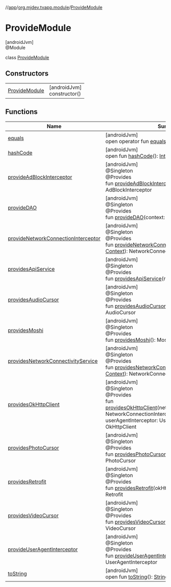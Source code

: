 //[app](../../../index.md)/[org.mjdev.tvapp.module](../index.md)/[ProvideModule](index.md)

# ProvideModule

[androidJvm]\
@Module

class [ProvideModule](index.md)

## Constructors

| | |
|---|---|
| [ProvideModule](-provide-module.md) | [androidJvm]<br>constructor() |

## Functions

| Name | Summary |
|---|---|
| [equals](../../org.mjdev.tvapp.widget/-refresh-action/index.md#585090901%2FFunctions%2F-912451524) | [androidJvm]<br>open operator fun [equals](../../org.mjdev.tvapp.widget/-refresh-action/index.md#585090901%2FFunctions%2F-912451524)(other: [Any](https://kotlinlang.org/api/latest/jvm/stdlib/kotlin/-any/index.html)?): [Boolean](https://kotlinlang.org/api/latest/jvm/stdlib/kotlin/-boolean/index.html) |
| [hashCode](../../org.mjdev.tvapp.widget/-refresh-action/index.md#1794629105%2FFunctions%2F-912451524) | [androidJvm]<br>open fun [hashCode](../../org.mjdev.tvapp.widget/-refresh-action/index.md#1794629105%2FFunctions%2F-912451524)(): [Int](https://kotlinlang.org/api/latest/jvm/stdlib/kotlin/-int/index.html) |
| [provideAdBlockInterceptor](provide-ad-block-interceptor.md) | [androidJvm]<br>@Singleton<br>@Provides<br>fun [provideAdBlockInterceptor](provide-ad-block-interceptor.md)(context: [Context](https://developer.android.com/reference/kotlin/android/content/Context.html)): AdBlockInterceptor |
| [provideDAO](provide-d-a-o.md) | [androidJvm]<br>@Singleton<br>@Provides<br>fun [provideDAO](provide-d-a-o.md)(context: [Context](https://developer.android.com/reference/kotlin/android/content/Context.html)): [DAO](../../org.mjdev.tvapp.database/-d-a-o/index.md) |
| [provideNetworkConnectionInterceptor](provide-network-connection-interceptor.md) | [androidJvm]<br>@Singleton<br>@Provides<br>fun [provideNetworkConnectionInterceptor](provide-network-connection-interceptor.md)(context: [Context](https://developer.android.com/reference/kotlin/android/content/Context.html)): NetworkConnectionInterceptor |
| [providesApiService](provides-api-service.md) | [androidJvm]<br>@Singleton<br>@Provides<br>fun [providesApiService](provides-api-service.md)(retrofit: Retrofit): [ApiService](../../org.mjdev.tvapp.repository/-api-service/index.md) |
| [providesAudioCursor](provides-audio-cursor.md) | [androidJvm]<br>@Singleton<br>@Provides<br>fun [providesAudioCursor](provides-audio-cursor.md)(context: [Context](https://developer.android.com/reference/kotlin/android/content/Context.html)): AudioCursor |
| [providesMoshi](provides-moshi.md) | [androidJvm]<br>@Singleton<br>@Provides<br>fun [providesMoshi](provides-moshi.md)(): Moshi |
| [providesNetworkConnectivityService](provides-network-connectivity-service.md) | [androidJvm]<br>@Singleton<br>@Provides<br>fun [providesNetworkConnectivityService](provides-network-connectivity-service.md)(context: [Context](https://developer.android.com/reference/kotlin/android/content/Context.html)): NetworkConnectivityService |
| [providesOkHttpClient](provides-ok-http-client.md) | [androidJvm]<br>@Singleton<br>@Provides<br>fun [providesOkHttpClient](provides-ok-http-client.md)(networkConnectionInterceptor: NetworkConnectionInterceptor, userAgentInterceptor: UserAgentInterceptor): OkHttpClient |
| [providesPhotoCursor](provides-photo-cursor.md) | [androidJvm]<br>@Singleton<br>@Provides<br>fun [providesPhotoCursor](provides-photo-cursor.md)(context: [Context](https://developer.android.com/reference/kotlin/android/content/Context.html)): PhotoCursor |
| [providesRetrofit](provides-retrofit.md) | [androidJvm]<br>@Singleton<br>@Provides<br>fun [providesRetrofit](provides-retrofit.md)(okHttpClient: OkHttpClient): Retrofit |
| [providesVideoCursor](provides-video-cursor.md) | [androidJvm]<br>@Singleton<br>@Provides<br>fun [providesVideoCursor](provides-video-cursor.md)(context: [Context](https://developer.android.com/reference/kotlin/android/content/Context.html)): VideoCursor |
| [provideUserAgentInterceptor](provide-user-agent-interceptor.md) | [androidJvm]<br>@Singleton<br>@Provides<br>fun [provideUserAgentInterceptor](provide-user-agent-interceptor.md)(): UserAgentInterceptor |
| [toString](../../org.mjdev.tvapp.widget/-refresh-action/index.md#1616463040%2FFunctions%2F-912451524) | [androidJvm]<br>open fun [toString](../../org.mjdev.tvapp.widget/-refresh-action/index.md#1616463040%2FFunctions%2F-912451524)(): [String](https://kotlinlang.org/api/latest/jvm/stdlib/kotlin/-string/index.html) |
